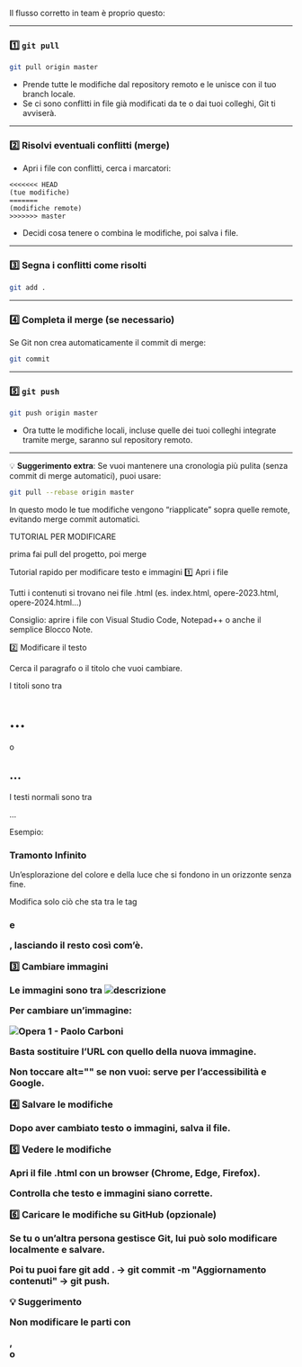 

Il flusso corretto in team è proprio questo:

---

### 1️⃣ `git pull`

```bash
git pull origin master
```

* Prende tutte le modifiche dal repository remoto e le unisce con il tuo branch locale.
* Se ci sono conflitti in file già modificati da te o dai tuoi colleghi, Git ti avviserà.

---

### 2️⃣ Risolvi eventuali conflitti (merge)

* Apri i file con conflitti, cerca i marcatori:

```
<<<<<<< HEAD
(tue modifiche)
=======
(modifiche remote)
>>>>>>> master
```

* Decidi cosa tenere o combina le modifiche, poi salva i file.

---

### 3️⃣ Segna i conflitti come risolti

```bash
git add .
```

---

### 4️⃣ Completa il merge (se necessario)

Se Git non crea automaticamente il commit di merge:

```bash
git commit
```

---

### 5️⃣ `git push`

```bash
git push origin master
```

* Ora tutte le modifiche locali, incluse quelle dei tuoi colleghi integrate tramite merge, saranno sul repository remoto.

---

💡 **Suggerimento extra**:
Se vuoi mantenere una cronologia più pulita (senza commit di merge automatici), puoi usare:

```bash
git pull --rebase origin master
```

In questo modo le tue modifiche vengono “riapplicate” sopra quelle remote, evitando merge commit automatici.


TUTORIAL PER MODIFICARE

prima fai pull del progetto, poi merge


Tutorial rapido per modificare testo e immagini
1️⃣ Apri i file

Tutti i contenuti si trovano nei file .html (es. index.html, opere-2023.html, opere-2024.html…)

Consiglio: aprire i file con Visual Studio Code, Notepad++ o anche il semplice Blocco Note.

2️⃣ Modificare il testo

Cerca il paragrafo o il titolo che vuoi cambiare.

I titoli sono tra <h1>…</h1> o <h2>…</h2>

I testi normali sono tra <p>…</p>
Esempio:

<h3>Tramonto Infinito</h3>
<p>
Un’esplorazione del colore e della luce che si fondono in un orizzonte senza fine.
</p>


Modifica solo ciò che sta tra le tag <h3> e <p>, lasciando il resto così com’è.

3️⃣ Cambiare immagini

Le immagini sono tra <img src="URL" alt="descrizione">

Per cambiare un’immagine:

<img src="https://www.travel365.it/foto/persistenza-della-memoria.jpg" alt="Opera 1 - Paolo Carboni">


Basta sostituire l’URL con quello della nuova immagine.

Non toccare alt="" se non vuoi: serve per l’accessibilità e Google.

4️⃣ Salvare le modifiche

Dopo aver cambiato testo o immagini, salva il file.

5️⃣ Vedere le modifiche

Apri il file .html con un browser (Chrome, Edge, Firefox).

Controlla che testo e immagini siano corrette.

6️⃣ Caricare le modifiche su GitHub (opzionale)

Se tu o un’altra persona gestisce Git, lui può solo modificare localmente e salvare.

Poi tu puoi fare git add . → git commit -m "Aggiornamento contenuti" → git push.

💡 Suggerimento

Non modificare le parti con <div class="overlay">, <section> o <script>.

Lui deve solo modificare titoli, testi e link delle immagini.
